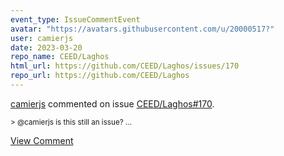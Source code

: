 ```yaml
---
event_type: IssueCommentEvent
avatar: "https://avatars.githubusercontent.com/u/20000517?"
user: camierjs
date: 2023-03-20
repo_name: CEED/Laghos
html_url: https://github.com/CEED/Laghos/issues/170
repo_url: https://github.com/CEED/Laghos
---
```


<a href='https://github.com/camierjs' target='_blank'>camierjs</a> commented on issue <a href='https://github.com/CEED/Laghos/issues/170' target='_blank'>CEED/Laghos#170</a>.

<small>> @camierjs is this still an issue?...</small>

<a href='https://github.com/CEED/Laghos/issues/170' target='_blank'>View Comment</a>